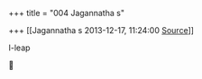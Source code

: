 +++
title = "004 Jagannatha s"

+++
[[Jagannatha s	2013-12-17, 11:24:00 [Source](https://groups.google.com/g/samskrita/c/9TPvTa0mSQ4)]]



I-leap



